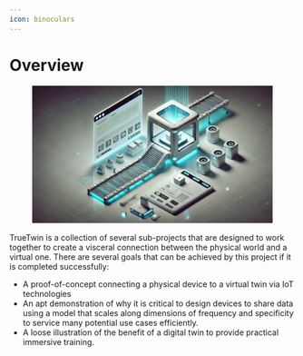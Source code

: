 ```yaml
---
icon: binoculars
---
```


# Overview



<figure><img src="../.gitbook/assets/digitalMaterial.webp" alt=""><figcaption></figcaption></figure>

TrueTwin is a collection of several sub-projects that are designed to work together to create a visceral connection between the physical world and a virtual one. There are several goals that can be achieved by this project if it is completed successfully:

* A proof-of-concept connecting a physical device to a virtual twin via IoT technologies
* An apt demonstration of why it is critical to design devices to share data using a model that scales along dimensions of frequency and specificity to service many potential use cases efficiently.
* A loose illustration of the benefit of a digital twin to provide practical immersive training.





